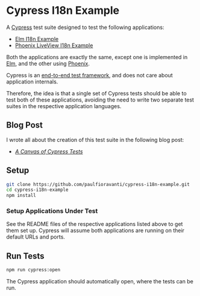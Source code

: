 # Cypress I18n Example

A [Cypress][] test suite designed to test the following applications:

- [Elm I18n Example][]
- [Phoenix LiveView I18n Example][]

Both the applications are exactly the same, except one is implemented in
[Elm][], and the other using [Phoenix][].

Cypress is an [end-to-end test framework][Cypress How it works], and does not
care about application internals.

Therefore, the idea is that a single set of Cypress tests should be able to test
both of these applications, avoiding the need to write two separate test suites
in the respective application languages.

## Blog Post

I wrote all about the creation of this test suite in the following blog post:

- _[A Canvas of Cypress Tests][]_

## Setup

```sh
git clone https://github.com/paulfioravanti/cypress-i18n-example.git
cd cypress-i18n-example
npm install
```

### Setup Applications Under Test

See the README files of the respective applications listed above to get them
set up. Cypress will assume both applications are running on their default URLs
and ports.

## Run Tests

```sh
npm run cypress:open
```

The Cypress application should automatically open, where the tests can be run.

[A Canvas of Cypress Tests]: https://www.paulfioravanti.com/blog/canvas-of-cypress-tests/
[Cypress]: https://www.cypress.io/
[Cypress How it works]: https://www.cypress.io/how-it-works/
[Elm]: https://elm-lang.org/
[Elm I18n Example]: https://github.com/paulfioravanti/elm-i18n-example
[Phoenix]: https://www.phoenixframework.org/
[Phoenix LiveView I18n Example]: https://github.com/paulfioravanti/phx_i18n_example
